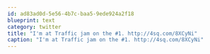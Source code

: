 ```yaml
---
id: ad83ad0d-5e56-4b7c-baa5-9ede924a2f18
blueprint: text
category: twitter
title: "I'm at Traffic jam on the #1. http://4sq.com/8XCyNi"
caption: "I'm at Traffic jam on the #1. http://4sq.com/8XCyNi"
---
```

